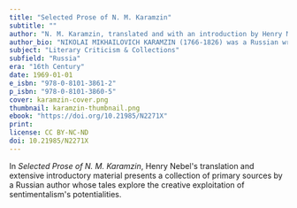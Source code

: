 ```yaml
---
title: "Selected Prose of N. M. Karamzin"
subtitle: ""
author: "N. M. Karamzin, translated and with an introduction by Henry M. Nebel Jr."
author_bio: "NIKOLAI MIKHAILOVICH KARAMZIN (1766-1826) was a Russian writer, poet, historian, journalist, and critic. Karamzin promoted the sentimentalist school of thought in Russia, and his other works include the twelve-volume History of the Russian State. HENRY MARTIN NEBEL (born 1921) was awarded his Ph. D. from Columbia University in 1960 was a professor at Northwestern University."
subject: "Literary Criticism & Collections"
subfield: "Russia"
era: "16th Century"
date: 1969-01-01
e_isbn: "978-0-8101-3861-2"
p_isbn: "978-0-8101-3860-5"
cover: karamzin-cover.png
thumbnail: karamzin-thumbnail.png
ebook: "https://doi.org/10.21985/N2271X"
print:
license: CC BY-NC-ND
doi: 10.21985/N2271X
---
```

In _Selected Prose of N. M. Karamzin_, Henry Nebel's translation and extensive introductory material presents a collection of primary sources by a Russian author whose tales explore the creative exploitation of sentimentalism's potentialities.
